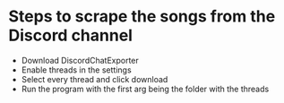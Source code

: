 # Steps to scrape the songs from the Discord channel

- Download DiscordChatExporter
- Enable threads in the settings
- Select every thread and click download
- Run the program with the first arg being the folder with the threads